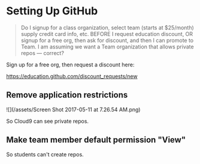 # Setting Up GitHub

> Do I signup for a class organization, select team (starts at $25/month) supply credit card info, etc.  BEFORE I request education discount, OR signup for a free org, then ask for discount, and then I can promote to Team.   I am assuming we want a Team organization that allows private repos — correct? 

Sign up for a free org, then request a discount here:

https://education.github.com/discount_requests/new

## Remove application restrictions

![](/assets/Screen Shot 2017-05-11 at 7.26.54 AM.png)

So Cloud9 can see private repos.

## Make team member default permission "View"

So students can't create repos.